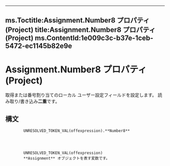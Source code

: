 

---
ms.Toctitle:Assignment.Number8 プロパティ (Project)
title:Assignment.Number8 プロパティ (Project)
ms.ContentId:1e009c3c-b37e-1ceb-5472-ec1145b82e9e
---
# Assignment.Number8 プロパティ (Project)




取得または番号割り当てのローカル ユーザー設定フィールドを設定します。 読み取り/書き込み**二重**です。

## 構文

            UNRESOLVED_TOKEN_VAL(offexpression).**Number8**




            UNRESOLVED_TOKEN_VAL(offexpression)
            **Assignment** オブジェクトを表す変数です。




